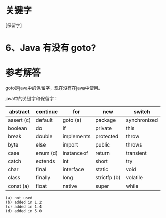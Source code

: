 # 关键字

\[保留字\]

# 6、Java 有没有 goto?

# 参考解答

goto是java中的保留字，现在没有在java中使用。

java中的关键字和保留字：  


|abstract |   continue | for    |   new    | switch |
|---|---|---|---|---|
|assert (c)|  default  | goto (a) | package |  synchronized|
|boolean | do |       if |           private  |      this|
| break |  double|    implements |   protected |     throw|
| byte |   else  |    import  |      public     |    throws|
| case | enum (d) | instanceof |   return        | transient|
| catch|extends  | int |short |  try|
| char |       final  |   interface  |   static  |       void|
|class |      finally |  long    |      strictfp (b) |  volatile|
| const (a)|   float |    native   |     super  |        while|

```
(a) not used
(b) added in 1.2
(c) added in 1.4
(d) added in 5.0 
```



